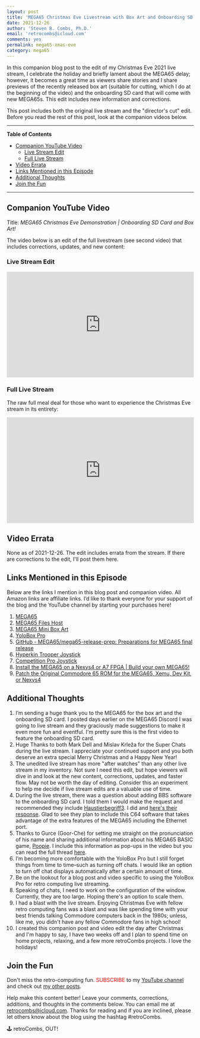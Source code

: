 ```yaml
---
layout: post
title: 'MEGA65 Christmas Eve Livestream with Box Art and Onboarding SD Card Preview'
date: 2021-12-26
author: 'Steven B. Combs, Ph.D.'
email: 'retrocombs@icloud.com'
comments: yes
permalink: mega65-xmas-eve
category: mega65
---
```


In this companion blog post to the edit of my Christmas Eve 2021 live stream, I celebrate the holiday and briefly lament about the MEGA65 delay; however, it becomes a great time as viewers share stories and I share previews of the recently released box art (suitable for cutting, which I do at the beginning of the video) and the onboarding SD card that will come with new MEGA65s. This edit includes new information and corrections.

This post includes both the original live stream and the "director's cut" edit. Before you read the rest of this post, look at the companion videos below.

----

**Table of Contents**

<!-- TOC -->

- [Companion YouTube Video](#companion-youtube-video)
  - [Live Stream Edit](#live-stream-edit)
  - [Full Live Stream](#full-live-stream)
- [Video Errata](#video-errata)
- [Links Mentioned in this Episode](#links-mentioned-in-this-episode)
- [Additional Thoughts](#additional-thoughts)
- [Join the Fun](#join-the-fun)

<!-- /TOC -->

----

## Companion YouTube Video

Title: _‌MEGA65 Christmas Eve Demonstration \| Onboarding SD Card and Box Art!_

The video below is an edit of the full livestream (see second video) that includes corrections, updates, and new content:

### Live Stream Edit

<div style="position:relative;padding-top:56.25%;"><p><iframe src="https://www.youtube.com/embed/lFM3mJO1M30" frameborder="0" allowfullscreen="true" mozallowfullscreen="true" webkitallowfullscreen="true" style="position:absolute;top:0;left:0;width:100%;height:100%;"></iframe></p></div>

### Full Live Stream

The raw full meal deal for those who want to experience the Christmas Eve stream in its entirety:

<div style="position:relative;padding-top:56.25%;"><p><iframe src="https://www.youtube.com/embed/-O0V4CBLKfM" frameborder="0" allowfullscreen="true" mozallowfullscreen="true" webkitallowfullscreen="true" style="position:absolute;top:0;left:0;width:100%;height:100%;"></iframe></p></div>

## Video Errata

None as of 2021-12-26. The edit includes errata from the stream. If there are corrections to the edit, I'll post them here.

## Links Mentioned in this Episode

Below are the links I mention in this blog post and companion video. All Amazon links are affiliate links. I’d like to thank everyone for your support of the blog and the YouTube channel by starting your purchases here!

1. [MEGA65](https://www.mega65.org)
2. [MEGA65 Files Host](https://files.mega65.org)
3. [MEGA65 Mini Box Art](https://files.mega65.org/html/filedetail.php?id=e1dfd237-cc9f-411f-be15-dbe7c2dfd40a)
4. [YoloBox Pro](https://amzn.to/3z7FTGj)
5. [GitHub - MEGA65/mega65-release-prep: Preparations for MEGA65 final release](https://github.com/MEGA65/mega65-release-prep)
6. [Hyperkin Trooper Joystick](https://amzn.to/3yZkdw1)
7. [Competition Pro Joystick](https://ebay.us/ETPFaq)
8. [Install the MEGA65 on a Nexys4 or A7 FPGA \| Build your own MEGA65!](https://www.stevencombs.com/mega65-nexys)
9. [Patch the Original Commodore 65 ROM for the MEGA65, Xemu, Dev Kit, or Nexys4](https://www.stevencombs.com/patch-c65-rom)

## Additional Thoughts

1. I’m sending a huge thank you to the MEGA65 for the box art and the onboarding SD card. I posted days earlier on the MEGA65 Discord I was going to live stream and they graciously made suggestions to make it even more fun and eventful. I'm pretty sure this is the first video to feature the onboarding SD card.
2. Huge Thanks to both Mark Dell and Mislav Krleža for the Super Chats during the live stream. I appreciate your continued support and you both deserve an extra special Merry Christmas and a Happy New Year!
3. The unedited live stream has more "after watches" than any other live stream in my inventory. Not sure I need this edit, but hope viewers will dive in and look at the new content, corrections, updates, and faster flow. May not be worth the day of editing. Consider this an experiment to help me decide if live stream edits are a valuable use of time.
4. During the live stream, there was a question about adding BBS software to the onboarding SD card. I told them I would make the request and recommended they include [Haustierbegriff3](https://github.com/MEGA65/mega65-weeip). I did and [here's their response](https://discord.com/channels/719326990221574164/897206779702824980/924826612669755412). Glad to see they plan to include this C64 software that takes advantage of the extra features of the MEGA65 including the Ethernet port.
5. Thanks to Gurce (Goor-Che) for setting me straight on the pronunciation of his name and sharing additional information about his MEGA65 BASIC game, [Poopie](https://files.mega65.org?id=1ab7bc47-37ba-428a-8a6b-de1759a6e68c). I include this information as pop-ups in the video but you can read the full thread [here](https://discord.com/channels/719326990221574164/886188425143799818/924369504648167525).
6. I’m becoming more comfortable with the YoloBox Pro but I still forget things from time to time–such as turning off chats. I would like an option to turn off chat displays automatically after a certain amount of time. 
7. Be on the lookout for a blog post and video specific to using the YoloBox Pro for retro computing live streaming.
8. Speaking of chats, I need to work on the configuration of the window. Currently, they are too large. Hoping there's an option to scale them.
9. I had a blast with the live stream. Enjoying Christmas Eve with fellow retro computing fans was a blast and was like spending time with your best friends talking Commodore computers back in the 1980s; unless, like me, you didn't have any fellow Commodore fans in high school!
10. I created this companion post and video edit the day after Christmas and I'm happy to say, I have two weeks off and I plan to spend time on home projects, relaxing, and a few more retroCombs projects. I love the holidays!

## Join the Fun

Don't miss the retro-computing fun. <font color="red">SUBSCRIBE</font> to my [YouTube channel](https://www.youtube.com/stevencombs) and check out [my other posts](https://www.stevencombs.com).

Help make this content better! Leave your comments, corrections, additions, and thoughts in the comments below. You can email me at [retrocombs@icloud.com](mailto:retrocombs@icloud.com). Thanks for reading and if you are inclined, please let others know about the blog using the hashtag #retroCombs.

🕹️ retroCombs, OUT!
